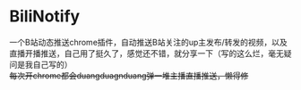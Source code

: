 # BiliNotify
一个B站动态推送chrome插件，自动推送B站关注的up主发布/转发的视频，以及直播开播推送，自己用了挺久了，感觉还不错，就分享一下（写的这么烂，毫无疑问是我自己写的）  
<del>每次开chrome都会duangduagnduang弹一堆主播直播推送，懒得修</del>
